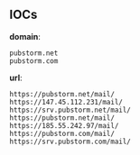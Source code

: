 
## IOCs

__domain__:

```text
pubstorm.net
pubstorm.com
```
__url__:

```text
https://pubstorm.net/mail/
https://147.45.112.231/mail/
https://srv.pubstorm.net/mail/
https://pubstorm.net/mail/
https://185.55.242.97/mail/
https://pubstorm.com/mail/
https://srv.pubstorm.com/mail/
```